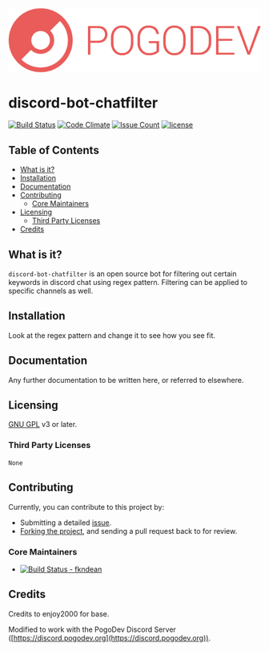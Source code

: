 [![POGODEV](https://github.com/pogodevorg/assets/blob/master/public/img/logo-github.png?raw=true)](https://pogodev.org)

# discord-bot-chatfilter
[![Build Status](https://travis-ci.org/pogodevorg/discord-bot-chatfilter.svg?branch=master)](https://travis-ci.org/pogodevorg/discord-bot-chatfilter) [![Code Climate](https://codeclimate.com/github/pogodevorg/discord-bot-chatfilter/badges/gpa.svg)](https://codeclimate.com/github/pogodevorg/discord-bot-chatfilter) [![Issue Count](https://codeclimate.com/github/pogodevorg/discord-bot-chatfilter/badges/issue_count.svg)](https://codeclimate.com/github/pogodevorg/discord-bot-chatfilter) [![license](https://img.shields.io/github/license/pogodevorg/discord-bot-chatfilter.svg?maxAge=2592000?style=flat-square)](https://github.com/pogodevorg/discord-bot-chatfilter/blob/master/LICENSE.md)

## Table of Contents
* [What is it?](#what-is-it)
* [Installation](#installation)
* [Documentation](#documentation)
* [Contributing](#contributing)
  * [Core Maintainers](#core-maintainers)
* [Licensing](#licensing)
  * [Third Party Licenses](#third-party-licenses)
* [Credits](#credits)

## What is it?
`discord-bot-chatfilter` is an open source bot for filtering out certain keywords in discord chat using regex pattern.
Filtering can be applied to specific channels as well.

## Installation
Look at the regex pattern and change it to see how you see fit.

## Documentation
Any further documentation to be written here, or referred to elsewhere.

## Licensing
[GNU GPL](https://github.com/pogodevorg/discord-bot-chatfilter/blob/master/LICENSE) v3 or later.

### Third Party Licenses
    None

## Contributing
Currently, you can contribute to this project by:
* Submitting a detailed [issue](https://github.com/pogodevorg/discord-bot-chatfilter/issues/new).
* [Forking the project](https://github.com/pogodevorg/discord-bot-chatfilter/fork), and sending a pull request back to for review.

### Core Maintainers

* [![Build Status](https://github.com/fkndean.png?size=36) - fkndean](https://github.com/fkndean)

## Credits
Credits to enjoy2000 for base.

Modified to work with the PogoDev Discord Server ([https://discord.pogodev.org](https://discord.pogodev.org)).
